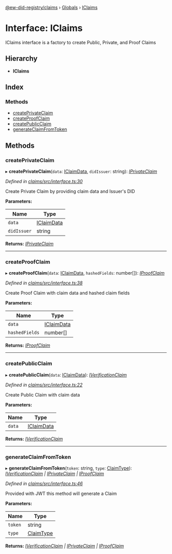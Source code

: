 [@ew-did-registry/claims](../README.md) › [Globals](../globals.md) › [IClaims](iclaims.md)

# Interface: IClaims

IClaims interface is a factory to create Public, Private, and Proof Claims

## Hierarchy

* **IClaims**

## Index

### Methods

* [createPrivateClaim](iclaims.md#createprivateclaim)
* [createProofClaim](iclaims.md#createproofclaim)
* [createPublicClaim](iclaims.md#createpublicclaim)
* [generateClaimFromToken](iclaims.md#generateclaimfromtoken)

## Methods

###  createPrivateClaim

▸ **createPrivateClaim**(`data`: [IClaimData](iclaimdata.md), `didIssuer`: string): *[IPrivateClaim](iprivateclaim.md)*

*Defined in [claims/src/interface.ts:30](https://github.com/energywebfoundation/ew-did-registry/blob/ac13f0a/packages/claims/src/interface.ts#L30)*

Create Private Claim by providing claim data and Issuer's DID

**Parameters:**

Name | Type |
------ | ------ |
`data` | [IClaimData](iclaimdata.md) |
`didIssuer` | string |

**Returns:** *[IPrivateClaim](iprivateclaim.md)*

___

###  createProofClaim

▸ **createProofClaim**(`data`: [IClaimData](iclaimdata.md), `hashedFields`: number[]): *[IProofClaim](iproofclaim.md)*

*Defined in [claims/src/interface.ts:38](https://github.com/energywebfoundation/ew-did-registry/blob/ac13f0a/packages/claims/src/interface.ts#L38)*

Create Proof Claim with claim data and hashed claim fields

**Parameters:**

Name | Type |
------ | ------ |
`data` | [IClaimData](iclaimdata.md) |
`hashedFields` | number[] |

**Returns:** *[IProofClaim](iproofclaim.md)*

___

###  createPublicClaim

▸ **createPublicClaim**(`data`: [IClaimData](iclaimdata.md)): *[IVerificationClaim](iverificationclaim.md)*

*Defined in [claims/src/interface.ts:22](https://github.com/energywebfoundation/ew-did-registry/blob/ac13f0a/packages/claims/src/interface.ts#L22)*

Create Public Claim with claim data

**Parameters:**

Name | Type |
------ | ------ |
`data` | [IClaimData](iclaimdata.md) |

**Returns:** *[IVerificationClaim](iverificationclaim.md)*

___

###  generateClaimFromToken

▸ **generateClaimFromToken**(`token`: string, `type`: [ClaimType](../enums/claimtype.md)): *[IVerificationClaim](iverificationclaim.md) | [IPrivateClaim](iprivateclaim.md) | [IProofClaim](iproofclaim.md)*

*Defined in [claims/src/interface.ts:46](https://github.com/energywebfoundation/ew-did-registry/blob/ac13f0a/packages/claims/src/interface.ts#L46)*

Provided with JWT this method will generate a Claim

**Parameters:**

Name | Type |
------ | ------ |
`token` | string |
`type` | [ClaimType](../enums/claimtype.md) |

**Returns:** *[IVerificationClaim](iverificationclaim.md) | [IPrivateClaim](iprivateclaim.md) | [IProofClaim](iproofclaim.md)*
